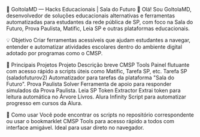 🧠 GoltolaMD — Hacks Educacionais | Sala do Futuro
👋 Olá! Sou GoltolaMD, desenvolvedor de soluções educacionais alternativas e ferramentas automatizadas para estudantes da rede pública de SP, com foco na Sala do Futuro, Prova Paulista, Matific, Leia SP e outras plataformas educacionais.

💡 Objetivo
Criar ferramentas acessíveis que ajudam estudantes a navegar, entender e automatizar atividades escolares dentro do ambiente digital adotado por programas como o CMSP.

🚀 Principais Projetos
Projeto	Descrição breve
CMSP Tools	Painel flutuante com acesso rápido a scripts úteis como Matific, Tarefa SP, etc.
Tarefa SP (saladofuturov2)	Automatizador para tarefas da plataforma "Sala do Futuro".
Prova Paulista Solver	Ferramenta de apoio para responder simulados da Prova Paulista.
Leia SP Token Extractor	Extrai token para leitura automática no Árvore Livros.
Alura Infinity	Script para automatizar progresso em cursos da Alura.

📎 Como usar
Você pode encontrar os scripts no repositório correspondente ou usar o bookmarklet CMSP Tools para acesso rápido a todos com interface amigável. Ideal para usar direto no navegador.

<!---
GoltolaMD/GoltolaMD is a ✨ special ✨ repository because its `README.md` (this file) appears on your GitHub profile.
You can click the Preview link to take a look at your changes.
--->
